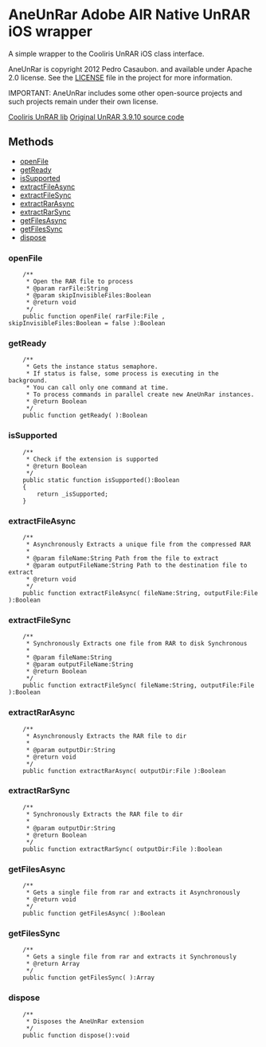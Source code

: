 AneUnRar Adobe AIR Native UnRAR iOS wrapper 
===========================================
A simple wrapper to the Cooliris UnRAR iOS class interface. 

AneUnRar is copyright 2012 Pedro Casaubon. and available under Apache 2.0 license. See the [LICENSE]() file in the project for more information.

IMPORTANT: AneUnRar includes some other open-source projects and such projects remain under their own license.

[Cooliris UnRAR lib](http://code.google.com/p/cooliris-toolkit/)
[Original UnRAR 3.9.10 source code](http://www.rarlab.com/rar_add.htm)

Methods
----------------
 * [openFile](#openfile) 
 * [getReady](#getready)
 * [isSupported](#issupported) 
 * [extractFileAsync](#extractfileasync)
 * [extractFileSync](#extractfilesync)
 * [extractRarAsync](#extractrarasync)
 * [extractRarSync](#extractrarsync)
 * [getFilesAsync](#getfilesasync)
 * [getFilesSync](#getfilessync)
 * [dispose](#dispose)


 <a id="openFile"></a>
 ### openFile         
        /**
         * Open the RAR file to process
         * @param rarFile:String
         * @param skipInvisibleFiles:Boolean
         * @return void
         */
        public function openFile( rarFile:File , skipInvisibleFiles:Boolean = false ):Boolean

 <a id="getReady"></a>
 ### getReady 
        /**
         * Gets the instance status semaphore.
         * If status is false, some process is executing in the background.
         * You can call only one command at time.
         * To process commands in parallel create new AneUnRar instances.
         * @return Boolean
         */                 
        public function getReady( ):Boolean
                 

 <a id="isSupported"></a>
 ### isSupported 
        /**
         * Check if the extension is supported
         * @return Boolean
         */
        public static function isSupported():Boolean
        {
            return _isSupported;
        }

 <a id="extractFileAsync"></a>
 ### extractFileAsync     
        /**
         * Asynchronously Extracts a unique file from the compressed RAR
         * 
         * @param fileName:String Path from the file to extract
         * @param outputFileName:String Path to the destination file to extract
         * @return void
         */
        public function extractFileAsync( fileName:String, outputFile:File ):Boolean

 <a id="extractFileSync"></a>
 ### extractFileSync           
        /**
         * Synchronously Extracts one file from RAR to disk Synchronous
         * 
         * @param fileName:String
         * @param outputFileName:String
         * @return Boolean
         */
        public function extractFileSync( fileName:String, outputFile:File ):Boolean

 <a id="extractRarAsync"></a>
 ### extractRarAsync         
        /**
         * Asynchronously Extracts the RAR file to dir  
         * 
         * @param outputDir:String
         * @return void
         */
        public function extractRarAsync( outputDir:File ):Boolean

 <a id="extractRarSync"></a>
 ### extractRarSync 
        /**
         * Synchronously Extracts the RAR file to dir 
         * 
         * @param outputDir:String
         * @return Boolean
         */
        public function extractRarSync( outputDir:File ):Boolean

 <a id="getFilesAsync"></a>
 ### getFilesAsync         
        /**
         * Gets a single file from rar and extracts it Asynchronously
         * @return void
         */
        public function getFilesAsync( ):Boolean

 <a id="getFilesSync"></a>
 ### getFilesSync         
        /**
         * Gets a single file from rar and extracts it Synchronously
         * @return Array
         */
        public function getFilesSync( ):Array

 <a id="dispose"></a>
 ### dispose         
        /**
         * Disposes the AneUnRar extension
         */
        public function dispose():void


